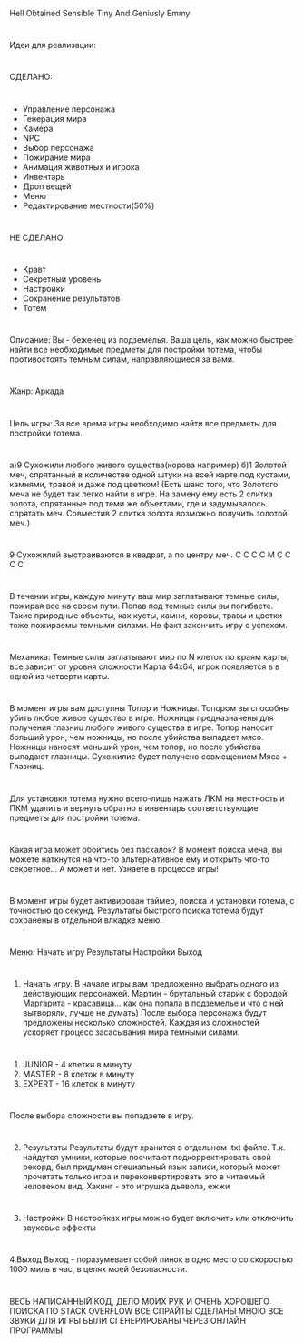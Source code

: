 Hell Obtained Sensible Tiny And Geniusly Emmy
#
Идеи для реализации:
#
СДЕЛАНО:
#
+ Управление персонажа
+ Генерация мира
+ Камера
+ NPC
+ Выбор персонажа
+ Пожирание мира
+ Анимация животных и игрока
+ Инвентарь
+ Дроп вещей
+ Меню
+ Редактирование местности(50%)
#
НЕ СДЕЛАНО:
#
- Кравт
- Секретный уровень
- Настройки
- Сохранение результатов
- Тотем
#
Описание: 
Вы - беженец из подземелья. Ваша цель, как можно быстрее найти все необходимые предметы для постройки тотема, чтобы противостоять темным силам, направляющиеся за вами.
#
Жанр: 
Аркада
#
Цель игры:
За все время игры необходимо найти все предметы для постройки тотема.
#
а)9 Сухожили любого живого существа(корова например)
б)1 Золотой меч, спрятанный в количестве одной штуки на всей карте под кустами, камнями, травой и даже под цветком! (Есть шанс того, что Золотого меча не будет так легко найти в игре. На замену ему есть 2 слитка золота, спрятанные под теми же объектами, где и задумывалось спрятать меч. Совместив 2 слитка золота возможно получить золотой меч.)
#
9 Сухожилий выстраиваются в квадрат, а по центру меч.
С С С
С М С
С С С
#
В течении игры, каждую минуту ваш мир заглатывают темные силы, пожирая все на своем пути. Попав под темные силы вы погибаете. Такие природные объекты, как кусты, камни, коровы, травы и цветки тоже пожираемы темными силами. Не факт закончить игру с успехом. 
#
Механика:
Темные силы заглатывают мир по N клеток по краям карты, все зависит от уровня сложности
Карта 64х64, игрок появляется в в одной из четверти карты.
#
В момент игры вам доступны Топор и Ножницы.
Топором вы способны убить любое живое существо в игре.
Ножницы предназначены для получения глазниц любого живого существа в игре.
Топор наносит больший урон, чем ножницы, но после убийства выпадает мясо.
Ножницы наносят меньший урон, чем топор, но после убийства выпадают глазницы.
Сухожилие будет получено совмещением Мяса + Глазниц.
#
Для установки тотема нужно всего-лишь нажать ЛКМ на местность и ПКМ удалить и вернуть обратно в инвентарь соответствующие предметы для постройки тотема.
#
Какая игра может обойтись без пасхалок? В момент поиска меча, вы можете наткнутся на что-то альтернативное ему и открыть что-то секретное... А может и нет. Узнаете в процессе игры!
#
В момент игры будет активирован таймер, поиска и установки тотема, с точностью до секунд.
Результаты быстрого поиска тотема будут сохранены в отдельной влкадке меню.
#
Меню:
Начать игру
Результаты
Настройки
Выход
#
1. Начать игру.
В начале игры вам предложенно выбрать одного из действующих персонажей.
Мартин - брутальный старик с бородой.
Маргарита - красавица... как она попала в подземелье и что с ней вытворяли, лучше не думать)
После выбора персонажа будут предложены несколько сложностей. Каждая из сложностей ускоряет процесс засасывания мира темными силами.
#
1) JUNIOR - 4 клетки в минуту
2) MASTER - 8 клеток в минуту
3) EXPERT - 16 клеток в минуту
#
После выбора сложности вы попадаете в игру.
#
2. Результаты
Результаты будут хранится в отдельном .txt файле. Т.к. найдутся умники, которые посчитают подкорректировать свой рекорд, был придуман специальный язык записи, который может прочитать только игра и переконвертировать это в читаемый человеком вид.
Хакинг - это игрушка дьявола, ежжи
#
3. Настройки
В настройках игры можно будет включить или отключить звуковые эффекты
#
4.Выход 
Выход - поразумевает собой пинок в одно место со скоростью 1000 миль в час, в целях моей безопасности.
#
ВЕСЬ НАПИСАННЫЙ КОД, ДЕЛО МОИХ РУК И ОЧЕНЬ ХОРОШЕГО ПОИСКА ПО STACK OVERFLOW
ВСЕ СПРАЙТЫ СДЕЛАНЫ МНОЮ
ВСЕ ЗВУКИ ДЛЯ ИГРЫ БЫЛИ СГЕНЕРИРОВАНЫ ЧЕРЕЗ ОНЛАЙН ПРОГРАММЫ
